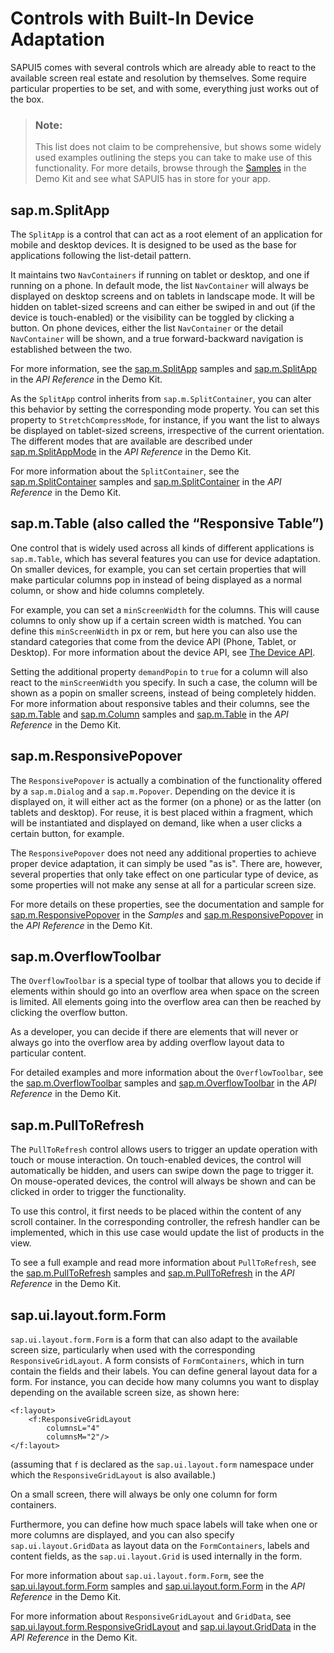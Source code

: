 <!-- loio328a340e3ab14029afbeb8901376030a -->

# Controls with Built-In Device Adaptation

SAPUI5 comes with several controls which are already able to react to the available screen real estate and resolution by themselves. Some require particular properties to be set, and with some, everything just works out of the box.

> ### Note:  
> This list does not claim to be comprehensive, but shows some widely used examples outlining the steps you can take to make use of this functionality. For more details, browse through the [Samples](https://ui5.sap.com/#/controls) in the Demo Kit and see what SAPUI5 has in store for your app.



## sap.m.SplitApp

The `SplitApp` is a control that can act as a root element of an application for mobile and desktop devices. It is designed to be used as the base for applications following the list-detail pattern.

It maintains two `NavContainers` if running on tablet or desktop, and one if running on a phone. In default mode, the list `NavContainer` will always be displayed on desktop screens and on tablets in landscape mode. It will be hidden on tablet-sized screens and can either be swiped in and out \(if the device is touch-enabled\) or the visibility can be toggled by clicking a button. On phone devices, either the list `NavContainer` or the detail `NavContainer` will be shown, and a true forward-backward navigation is established between the two.

For more information, see the [sap.m.SplitApp](https://ui5.sap.com/#/entity/sap.m.SplitApp) samples and [sap.m.SplitApp](https://ui5.sap.com/#/api/sap.m.SplitApp) in the *API Reference* in the Demo Kit.

As the `SplitApp` control inherits from `sap.m.SplitContainer`, you can alter this behavior by setting the corresponding mode property. You can set this property to `StretchCompressMode`, for instance, if you want the list to always be displayed on tablet-sized screens, irrespective of the current orientation. The different modes that are available are described under [sap.m.SplitAppMode](https://ui5.sap.com/#/api/sap.m.SplitAppMode) in the *API Reference* in the Demo Kit.

For more information about the `SplitContainer`, see the [sap.m.SplitContainer](https://ui5.sap.com/#/entity/sap.m.SplitContainer) samples and [sap.m.SplitContainer](https://ui5.sap.com/#/api/sap.m.SplitContainer) in the *API Reference* in the Demo Kit.



## sap.m.Table \(also called the “Responsive Table”\)

One control that is widely used across all kinds of different applications is `sap.m.Table`, which has several features you can use for device adaptation. On smaller devices, for example, you can set certain properties that will make particular columns pop in instead of being displayed as a normal column, or show and hide columns completely.

For example, you can set a `minScreenWidth` for the columns. This will cause columns to only show up if a certain screen width is matched. You can define this `minScreenWidth` in px or rem, but here you can also use the standard categories that come from the device API \(Phone, Tablet, or Desktop\). For more information about the device API, see [The Device API](the-device-api-69a8e46.md).

Setting the additional property `demandPopin` to `true` for a column will also react to the `minScreenWidth` you specify. In such a case, the column will be shown as a popin on smaller screens, instead of being completely hidden. For more information about responsive tables and their columns, see the [sap.m.Table](https://ui5.sap.com/#/entity/sap.m.Table) and [sap.m.Column](https://ui5.sap.com/#/entity/sap.m.Column) samples and [sap.m.Table](https://ui5.sap.com/#/api/sap.m.Table) in the *API Reference* in the Demo Kit.



## sap.m.ResponsivePopover

The `ResponsivePopover` is actually a combination of the functionality offered by a `sap.m.Dialog` and a `sap.m.Popover`. Depending on the device it is displayed on, it will either act as the former \(on a phone\) or as the latter \(on tablets and desktop\). For reuse, it is best placed within a fragment, which will be instantiated and displayed on demand, like when a user clicks a certain button, for example.

The `ResponsivePopover` does not need any additional properties to achieve proper device adaptation, it can simply be used "as is". There are, however, several properties that only take effect on one particular type of device, as some properties will not make any sense at all for a particular screen size.

For more details on these properties, see the documentation and sample for [sap.m.ResponsivePopover](https://ui5.sap.com/#/entity/sap.m.ResponsivePopover) in the *Samples* and [sap.m.ResponsivePopover](https://ui5.sap.com/#/api/sap.m.ResponsivePopover) in the *API Reference* in the Demo Kit.



## sap.m.OverflowToolbar

The `OverflowToolbar` is a special type of toolbar that allows you to decide if elements within should go into an overflow area when space on the screen is limited. All elements going into the overflow area can then be reached by clicking the overflow button.

As a developer, you can decide if there are elements that will never or always go into the overflow area by adding overflow layout data to particular content.

For detailed examples and more information about the `OverflowToolbar`, see the [sap.m.OverflowToolbar](https://ui5.sap.com/#/entity/sap.m.OverflowToolbar) samples and [sap.m.OverflowToolbar](https://ui5.sap.com/#/api/sap.m.OverflowToolbar) in the *API Reference* in the Demo Kit.



## sap.m.PullToRefresh

The `PullToRefresh` control allows users to trigger an update operation with touch or mouse interaction. On touch-enabled devices, the control will automatically be hidden, and users can swipe down the page to trigger it. On mouse-operated devices, the control will always be shown and can be clicked in order to trigger the functionality.

To use this control, it first needs to be placed within the content of any scroll container. In the corresponding controller, the refresh handler can be implemented, which in this use case would update the list of products in the view.

To see a full example and read more information about `PullToRefresh`, see the [sap.m.PullToRefresh](https://ui5.sap.com/#/entity/sap.m.PullToRefresh) samples and [sap.m.PullToRefresh](https://ui5.sap.com/#/api/sap.m.PullToRefresh) in the *API Reference* in the Demo Kit.



## sap.ui.layout.form.Form

`sap.ui.layout.form.Form` is a form that can also adapt to the available screen size, particularly when used with the corresponding `ResponsiveGridLayout`. A form consists of `FormContainers`, which in turn contain the fields and their labels. You can define general layout data for a form. For instance, you can decide how many columns you want to display depending on the available screen size, as shown here:

```
<f:layout>
	<f:ResponsiveGridLayout
		columnsL="4"
		columnsM="2"/>
</f:layout>
```

\(assuming that `f` is declared as the `sap.ui.layout.form` namespace under which the `ResponsiveGridLayout` is also available.\)

On a small screen, there will always be only one column for form containers.

Furthermore, you can define how much space labels will take when one or more columns are displayed, and you can also specify `sap.ui.layout.GridData` as layout data on the `FormContainers`, labels and content fields, as the `sap.ui.layout.Grid` is used internally in the form.

For more information about `sap.ui.layout.form.Form`, see the [sap.ui.layout.form.Form](https://ui5.sap.com/#/entity/sap.ui.layout.form.Form) samples and [sap.ui.layout.form.Form](https://ui5.sap.com/#/api/sap.ui.layout.form.Form) in the *API Reference* in the Demo Kit.

For more information about `ResponsiveGridLayout` and `GridData`, see [sap.ui.layout.form.ResponsiveGridLayout](https://ui5.sap.com/#/api/sap.ui.layout.form.ResponsiveGridLayout) and [sap.ui.layout.GridData](https://ui5.sap.com/#/api/sap.ui.layout.GridData) in the *API Reference* in the Demo Kit.

